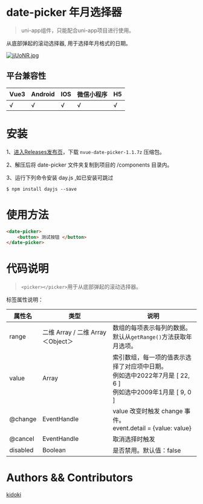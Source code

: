 # date-picker 年月选择器

> uni-app组件，只能配合uni-app项目进行使用。

从底部弹起的滚动选择器, 用于选择年月格式的日期。


[![jjUoNR.jpg](https://s1.ax1x.com/2022/07/24/jjUoNR.jpg)](https://imgtu.com/i/jjUoNR)



## 平台兼容性

| Vue3 | Android | IOS  | 微信小程序 | H5   |
| ---- | ------- | ---- | ---------- | ---- |
| √    | √       | √    | √          | √    |

# 

# 安装

1、[进入Releases发布页](https://github.com/aiyedoki/nvue-date-picker/releases/tag/publish)，下载 `nvue-date-picker-1.1.7z` 压缩包。

2、解压后将 date-picker 文件夹复制到项目的 /components 目录内。

3、运行下列命令安装 day.js ,如已安装可跳过

```
$ npm install dayjs --save
```



# 使用方法

```html
<date-picker>
	<button> 测试按钮 </button>
</date-picker>
```



# 代码说明

> `<picker></picker>`用于从底部弹起的滚动选择器。

标签属性说明：

| 属性名   | 类型                              | 说明                                                         |
| -------- | --------------------------------- | ------------------------------------------------------------ |
| range    | 二维 Array / 二维 Array＜Object＞ | 数组的每项表示每列的数据。<br/>默认从`getRange()`方法获取年月选项。 |
| value    | Array                             | 索引数组，每一项的值表示选择了对应项中日期。<br/>例如选中2022年7月是 [ 22, 6 ]<br/>例如选中2009年1月是 [ 9, 0 ] |
| @change  | EventHandle                       | value 改变时触发 change 事件。<br/>event.detail = {value: value} |
| @cancel  | EventHandle                       | 取消选择时触发                                               |
| disabled | Boolean                           | 是否禁用。默认值：false                                      |



# Authors && Contributors

[kidoki](https://github.com/aiyedoki)
